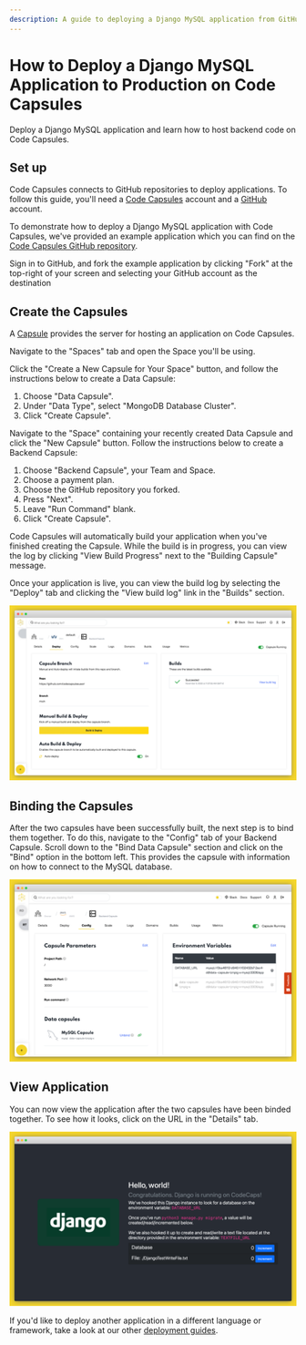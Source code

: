 ```yaml
---
description: A guide to deploying a Django MySQL application from GitHub.
---
```


# How to Deploy a Django MySQL Application to Production on Code Capsules

Deploy a Django MySQL application and learn how to host backend code on Code Capsules.

## Set up

Code Capsules connects to GitHub repositories to deploy applications. To follow this guide, you'll need a [Code Capsules](https://codecapsules.io/) account and a [GitHub](https://github.com/) account.

To demonstrate how to deploy a Django MySQL application with Code Capsules, we've provided an example application which you can find on the [Code Capsules GitHub repository](https://github.com/codecapsules-io/django-demo).

Sign in to GitHub, and fork the example application by clicking "Fork" at the top-right of your screen and selecting your GitHub account as the destination

## Create the Capsules

A [Capsule](https://codecapsules.io/docs/FAQ/what-is-a-capsule/) provides the server for hosting an application on Code Capsules.

Navigate to the "Spaces" tab and open the Space you'll be using.

Click the "Create a New Capsule for Your Space" button, and follow the instructions below to create a Data Capsule:

1. Choose "Data Capsule".
2. Under "Data Type", select "MongoDB Database Cluster".  
3. Click "Create Capsule".

Navigate to the "Space" containing your recently created Data Capsule and click the "New Capsule" button. Follow the instructions below to create a Backend Capsule:

1. Choose "Backend Capsule", your Team and Space.
2. Choose a payment plan.
3. Choose the GitHub repository you forked.
4. Press "Next".
5. Leave "Run Command" blank.
6. Click "Create Capsule".

Code Capsules will automatically build your application when you've finished creating the Capsule. While the build is in progress, you can view the log by clicking "View Build Progress" next to the "Building Capsule" message.

Once your application is live, you can view the build log by selecting the "Deploy" tab and clicking the "View build log" link in the "Builds" section.

![Build logs](../.gitbook/assets/chatbots/backend-capsule-build-logs.png)

## Binding the Capsules

After the two capsules have been successfully built, the next step is to bind them together. To do this, navigate to the "Config" tab of your Backend Capsule. Scroll down to the "Bind Data Capsule" section and click on the "Bind" option in the bottom left. This provides the capsule with information on how to connect to the MySQL database. 

![Bind Capsules](../.gitbook/assets/chatbots/sql-bind-env.png)

## View Application

You can now view the application after the two capsules have been binded together. To see how it looks, click on the URL in the "Details" tab.

![Deployed App](../.gitbook/assets/chatbots/cc-django-app.png)

If you'd like to deploy another application in a different language or framework, take a look at our other [deployment guides](/docs/deployment/).